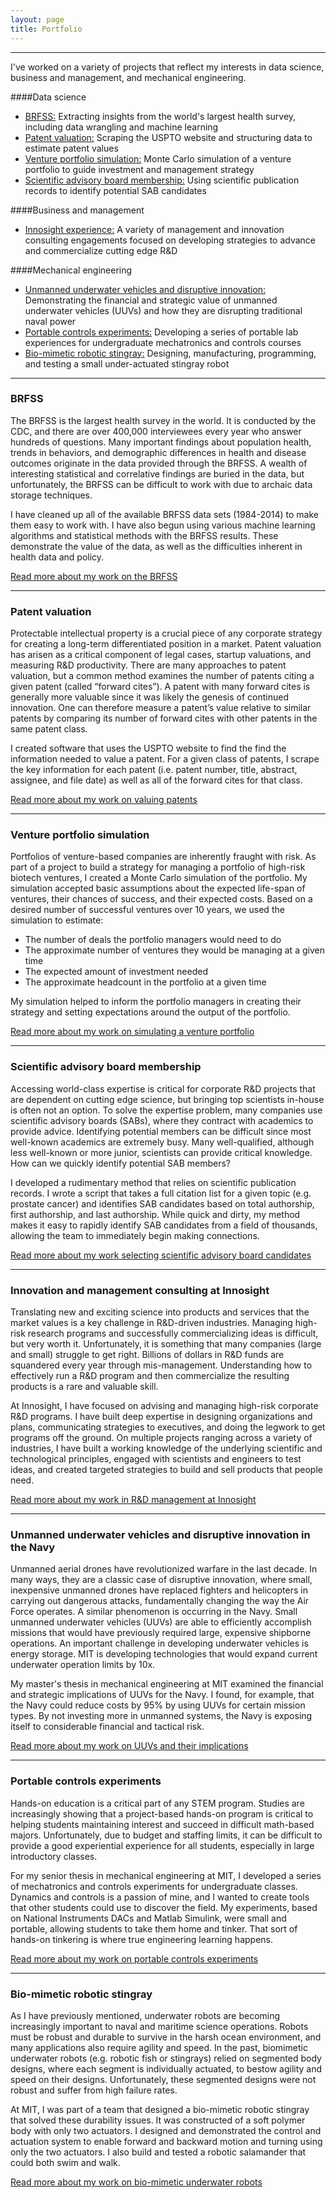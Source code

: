 ```yaml
---
layout: page
title: Portfolio
---
```


****

I've worked on a variety of projects that reflect my interests in data science, business and management, and mechanical engineering.

####Data science
+ [BRFSS:](#brfss) Extracting insights from the world's largest health survey, including data wrangling and machine learning
+ [Patent valuation:](#patents) Scraping the USPTO website and structuring data to estimate patent values
+ [Venture portfolio simulation:](#ventures) Monte Carlo simulation of a venture portfolio to guide investment and management strategy
+ [Scientific advisory board membership:](#sab) Using scientific publication records to identify potential SAB candidates

####Business and management
+ [Innosight experience:](#innosight) A variety of management and innovation consulting engagements focused on developing strategies to advance and commercialize cutting edge R&D

####Mechanical engineering
+ [Unmanned underwater vehicles and disruptive innovation:](#uuv) Demonstrating the financial and strategic value of unmanned underwater vehicles (UUVs) and how they are disrupting traditional naval power
+ [Portable controls experiments:](#portable) Developing a series of portable lab experiences for undergraduate mechatronics and controls courses
+ [Bio-mimetic robotic stingray:](#stingray) Designing, manufacturing, programming, and testing a small under-actuated stingray robot

****

### <a id="brfss"></a> BRFSS

The BRFSS is the largest health survey in the world. It is conducted by the CDC, and there are over 400,000 interviewees every year who answer hundreds of questions. Many important findings about population health, trends in behaviors, and demographic differences in health and disease outcomes originate in the data provided through the BRFSS. A wealth of interesting statistical and correlative findings are buried in the data, but unfortunately, the BRFSS can be difficult to work with due to archaic data storage techniques.

I have cleaned up all of the available BRFSS data sets (1984-2014) to make them easy to work with. I have also begun using various machine learning algorithms and statistical methods with the BRFSS results. These demonstrate the value of the data, as well as the difficulties inherent in health data and policy.


[Read more about my work on the BRFSS](/brfss)

****

### <a id="patents"></a> Patent valuation

Protectable intellectual property is a crucial piece of any corporate strategy for creating a long-term differentiated position in a market. Patent valuation has arisen as a critical component of legal cases, startup valuations, and measuring R&D productivity. There are many approaches to patent valuation, but a common method examines the number of patents citing a given patent (called “forward cites”). A patent with many forward cites is generally more valuable since it was likely the genesis of continued innovation. One can therefore measure a patent’s value relative to similar patents by comparing its number of forward cites with other patents in the same patent class.

I created software that uses the USPTO website to find the find the information needed to value a patent. For a given class of patents, I scrape the key information for each patent (i.e. patent number, title, abstract, assignee, and file date) as well as all of the forward cites for that class.

[Read more about my work on valuing patents](/patents)

****

### <a id="ventures"></a> Venture portfolio simulation

Portfolios of venture-based companies are inherently fraught with risk. As part of a project to build a strategy for managing a portfolio of high-risk biotech ventures, I created a Monte Carlo simulation of the portfolio. My simulation accepted basic assumptions about the expected life-span of ventures, their chances of success, and their expected costs. Based on a desired number of successful ventures over 10 years, we used the simulation to estimate:

* The number of deals the portfolio managers would need to do
* The approximate number of ventures they would be managing at a given time
* The expected amount of investment needed
* The approximate headcount in the portfolio at a given time

My simulation helped to inform the portfolio managers in creating their strategy and setting expectations around the output of the portfolio.

[Read more about my work on simulating a venture portfolio](/venture-simulation)

****

### <a id="sab"></a> Scientific advisory board membership

Accessing world-class expertise is critical for corporate R&D projects that are dependent on cutting edge science, but bringing top scientists in-house is often not an option. To solve the expertise problem, many companies use scientific advisory boards (SABs), where they contract with academics to provide advice. Identifying potential members can be  difficult since most well-known academics are extremely busy. Many well-qualified, although less well-known or more junior, scientists can provide critical knowledge. How can we quickly identify potential SAB members?

I developed a rudimentary method that relies on scientific publication records. I wrote a script that takes a full citation list for a given topic (e.g. prostate cancer) and identifies SAB candidates based on total authorship, first authorship, and last authorship. While quick and dirty, my method makes it easy to rapidly identify SAB candidates from a field of thousands, allowing the team to immediately begin making connections.

[Read more about my work selecting scientific advisory board candidates](/authorship)

****

### <a id="innosight"></a> Innovation and management consulting at Innosight

Translating new and exciting science into products and services that the market values is a key challenge in R&D-driven industries. Managing high-risk research programs and successfully commercializing ideas is difficult, but very worth it. Unfortunately, it is something that many companies (large and small) struggle to get right. Billions of dollars in R&D funds are squandered every year through mis-management. Understanding how to effectively run a R&D program and then commercialize the resulting products is a rare and valuable skill.

At Innosight, I have focused on advising and managing high-risk corporate R&D programs. I have built deep expertise in designing organizations and plans, communicating strategies to executives, and doing the legwork to get programs off the ground. On multiple projects ranging across a variety of industries, I have built a working knowledge of the underlying scientific and technological principles, engaged with scientists and engineers to test ideas, and created targeted strategies to build and sell products that people need.

[Read more about my work in R&D management at Innosight](/innosight)

****

### <a id="uuv"></a> Unmanned underwater vehicles and disruptive innovation in the Navy

Unmanned aerial drones have revolutionized warfare in the last decade. In many ways, they are a classic case of disruptive innovation, where small, inexpensive unmanned drones have replaced fighters and helicopters in carrying out dangerous attacks, fundamentally changing the way the Air Force operates. A similar phenomenon is occurring in the Navy. Small unmanned underwater vehicles (UUVs) are able to efficiently accomplish missions that would have previously required large, expensive shipborne operations. An important challenge in developing underwater vehicles is energy storage. MIT is developing technologies that would expand current underwater operation limits by 10x.

My master's thesis in mechanical engineering at MIT examined the financial and strategic implications of UUVs for the Navy. I found, for example, that the Navy could reduce costs by 95% by using UUVs for certain mission types. By not investing more in unmanned systems, the Navy is exposing itself to considerable financial and tactical risk.

[Read more about my work on UUVs and their implications](/uuvs)

****

### <a id="portable"></a> Portable controls experiments

Hands-on education is a critical part of any STEM program. Studies are increasingly showing that a project-based hands-on program is critical to helping students maintaining interest and succeed in difficult math-based majors. Unfortunately, due to budget and staffing limits, it can be difficult to provide a good experiential experience for all students, especially in large introductory classes.

For my senior thesis in mechanical engineering at MIT, I developed a series of mechatronics and controls experiments for undergraduate classes. Dynamics and controls is a passion of mine, and I wanted to create tools that other students could use to discover the field. My experiments, based on National Instruments DACs and Matlab Simulink, were small and portable, allowing students to take them home and tinker. That sort of hands-on tinkering is where true engineering learning happens.

[Read more about my work on portable controls experiments](/controls-experiments)

****

### <a id="stingray"></a> Bio-mimetic robotic stingray

As I have previously mentioned, underwater robots are becoming increasingly important to naval and maritime science operations. Robots must be robust and durable to survive in the harsh ocean environment, and many applications also require agility and speed. In the past, biomimetic underwater robots (e.g. robotic fish or stingrays) relied on segmented body designs, where each segment is individually actuated, to bestow agility and speed on their designs. Unfortunately, these segmented designs were not robust and suffer from high failure rates.

At MIT, I was part of a team that designed a bio-mimetic robotic stingray that solved these durability issues. It was constructed of a soft polymer body with only two actuators. I designed and demonstrated the control and actuation system to enable forward and backward motion and turning using only the two actuators. I also build and tested a robotic salamander that could both swim and walk.

[Read more about my work on bio-mimetic underwater robots](/biomimetic-robots)
